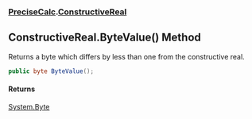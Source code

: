 ### [PreciseCalc](PreciseCalc.md 'PreciseCalc').[ConstructiveReal](PreciseCalc.ConstructiveReal.md 'PreciseCalc.ConstructiveReal')

## ConstructiveReal.ByteValue() Method

Returns a byte which differs by less than one from the constructive real.

```csharp
public byte ByteValue();
```

#### Returns
[System.Byte](https://docs.microsoft.com/en-us/dotnet/api/System.Byte 'System.Byte')